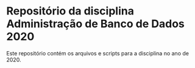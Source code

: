 # Repositório da disciplina Administração de Banco de Dados 2020
Este repositório contém os arquivos e scripts para a disciplina no ano de 2020.
